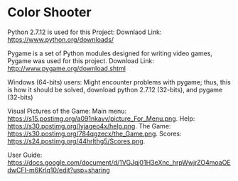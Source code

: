 # Color Shooter

Python 2.7.12 is used for this Project:
Downlaod Link: https://www.python.org/downloads/

Pygame is a set of Python modules designed for writing video games, Pygame was used for this project.
Download Link: http://www.pygame.org/download.shtml

Windows (64-bits) users:
 Might encounter problems with pygame; thus, this is how it should be solved, 
 download python 2.7.12 (32-bits), and pygame (32-bits)
 
Visual Pictures of the Game:
Main menu: https://s15.postimg.org/a091nkavv/picture_For_Menu.png.
Help: https://s30.postimg.org/lyjageo4x/help.png.
The Game: https://s30.postimg.org/784qgzecx/the_Game.png.
Scores: https://s24.postimg.org/44hrlthg5/Scores.png.

User Guide: https://docs.google.com/document/d/1VGJqj01H3eXnc_hrpWwjrZO4moaOEdwCFI-m6Krlq10/edit?usp=sharing
 

 
 
